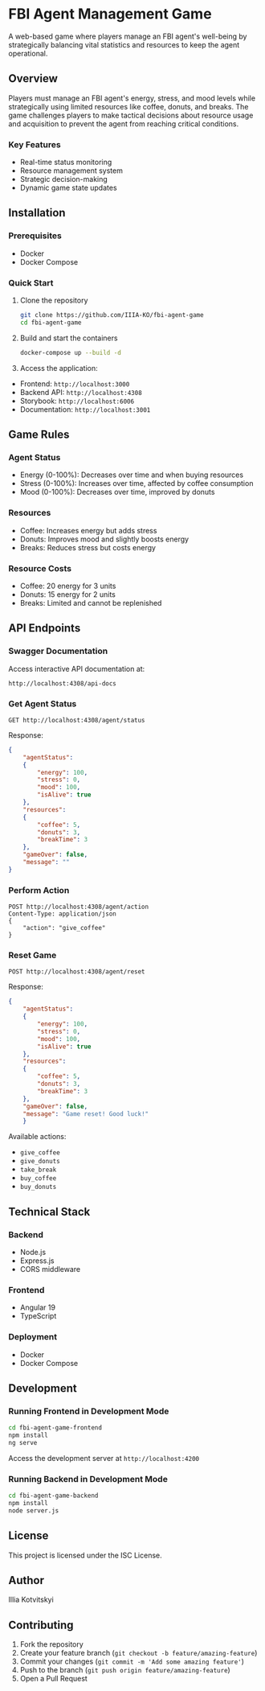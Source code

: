 # FBI Agent Management Game

A web-based game where players manage an FBI agent's well-being by strategically balancing vital statistics and resources to keep the agent operational.

## Overview

Players must manage an FBI agent's energy, stress, and mood levels while strategically using limited resources like coffee, donuts, and breaks. The game challenges players to make tactical decisions about resource usage and acquisition to prevent the agent from reaching critical conditions.

### Key Features

- Real-time status monitoring
- Resource management system
- Strategic decision-making
- Dynamic game state updates

## Installation

### Prerequisites

- Docker
- Docker Compose

### Quick Start

1. Clone the repository

    ```bash
    git clone https://github.com/IIIA-KO/fbi-agent-game
    cd fbi-agent-game
    ```

2. Build and start the containers

    ```bash
    docker-compose up --build -d
    ```

3. Access the application:

- Frontend: `http://localhost:3000`
- Backend API: `http://localhost:4308`
- Storybook: `http://localhost:6006`
- Documentation: `http://localhost:3001`

## Game Rules

### Agent Status

- Energy (0-100%): Decreases over time and when buying resources
- Stress (0-100%): Increases over time, affected by coffee consumption
- Mood (0-100%): Decreases over time, improved by donuts

### Resources

- Coffee: Increases energy but adds stress
- Donuts: Improves mood and slightly boosts energy
- Breaks: Reduces stress but costs energy

### Resource Costs

- Coffee: 20 energy for 3 units
- Donuts: 15 energy for 2 units
- Breaks: Limited and cannot be replenished

## API Endpoints

### Swagger Documentation

Access interactive API documentation at:

```curl
http://localhost:4308/api-docs
```

### Get Agent Status

```curl
GET http://localhost:4308/agent/status
```

Response:

```json
{
    "agentStatus": 
    {
        "energy": 100,
        "stress": 0,
        "mood": 100,
        "isAlive": true
    },
    "resources": 
    {
        "coffee": 5,
        "donuts": 3,
        "breakTime": 3
    },
    "gameOver": false,
    "message": ""
}
```

### Perform Action

```curl
POST http://localhost:4308/agent/action
Content-Type: application/json
{
    "action": "give_coffee"
}
```

### Reset Game

```curl
POST http://localhost:4308/agent/reset
```

Response:

```json
{
    "agentStatus": 
    {
        "energy": 100,
        "stress": 0,
        "mood": 100,
        "isAlive": true
    },
    "resources": 
    {
        "coffee": 5,
        "donuts": 3,
        "breakTime": 3
    },
    "gameOver": false,
    "message": "Game reset! Good luck!"
    }
```

Available actions:

- `give_coffee`
- `give_donuts`
- `take_break`
- `buy_coffee`
- `buy_donuts`



## Technical Stack

### Backend

- Node.js
- Express.js
- CORS middleware

### Frontend

- Angular 19
- TypeScript

### Deployment

- Docker
- Docker Compose

## Development

### Running Frontend in Development Mode

```bash
cd fbi-agent-game-frontend
npm install
ng serve
```

Access the development server at `http://localhost:4200`

### Running Backend in Development Mode

```bash
cd fbi-agent-game-backend
npm install
node server.js
```

## License

This project is licensed under the ISC License.

## Author

Illia Kotvitskyi

## Contributing

1. Fork the repository
2. Create your feature branch (`git checkout -b feature/amazing-feature`)
3. Commit your changes (`git commit -m 'Add some amazing feature'`)
4. Push to the branch (`git push origin feature/amazing-feature`)
5. Open a Pull Request
